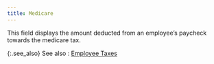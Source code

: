 ```yaml
---
title: Medicare
---
```



This field displays the amount deducted from an employee’s paycheck towards the medicare tax.


{:.see_also}
See also
: [Employee Taxes]({{site.prl_baseurl}}/payroll-process/transaction-details/employee_taxes.html)
